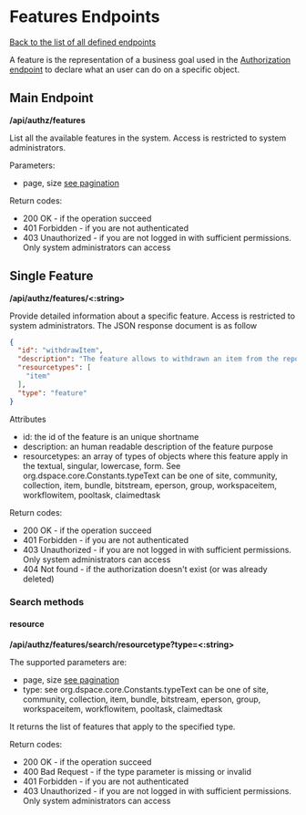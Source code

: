 # Features Endpoints
[Back to the list of all defined endpoints](endpoints.md)

A feature is the representation of a business goal used in the [Authorization endpoint](authorizations.md) to declare what an user can do on a specific object.

## Main Endpoint
**/api/authz/features**

List all the available features in the system. Access is restricted to system administrators.

Parameters:
* page, size [see pagination](README.md#Pagination)

Return codes:
* 200 OK - if the operation succeed
* 401 Forbidden - if you are not authenticated
* 403 Unauthorized - if you are not logged in with sufficient permissions. Only system administrators can access

## Single Feature
**/api/authz/features/<:string>**

Provide detailed information about a specific feature. Access is restricted to system administrators. The JSON response document is as follow

```json
{
  "id": "withdrawItem",
  "description": "The feature allows to withdrawn an item from the repository without deleting it. The restoreItem feature allow to undo the process",
  "resourcetypes": [
  	"item"
  ],
  "type": "feature"
}
```

Attributes
* id: the id of the feature is an unique shortname
* description: an human readable description of the feature purpose 
* resourcetypes: an array of types of objects where this feature apply in the textual, singular, lowercase, form. See org.dspace.core.Constants.typeText can be one of site, community, collection, item, bundle, bitstream, eperson, group, workspaceitem, workflowitem, pooltask, claimedtask

Return codes:
* 200 OK - if the operation succeed
* 401 Forbidden - if you are not authenticated
* 403 Unauthorized - if you are not logged in with sufficient permissions. Only system administrators can access
* 404 Not found - if the authorization doesn't exist (or was already deleted)

### Search methods
#### resource
**/api/authz/features/search/resourcetype?type=<:string>**

The supported parameters are:
* page, size [see pagination](README.md#Pagination)
* type: see org.dspace.core.Constants.typeText can be one of site, community, collection, item, bundle, bitstream, eperson, group, workspaceitem, workflowitem, pooltask, claimedtask

It returns the list of features that apply to the specified type. 

Return codes:
* 200 OK - if the operation succeed
* 400 Bad Request - if the type parameter is missing or invalid
* 401 Forbidden - if you are not authenticated
* 403 Unauthorized - if you are not logged in with sufficient permissions. Only system administrators can access 